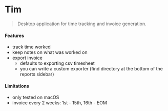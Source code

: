 Tim
===
> Desktop application for time tracking and invoice generation.

#### Features
- track time worked
- keep notes on what was worked on
- export invoice
    - defaults to exporting csv timesheet
    - you can write a custom exporter (find directory at the bottom of the reports sidebar)


#### Limitations
- only tested on macOS
- invoice every 2 weeks: 1st - 15th, 16th - EOM
